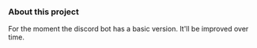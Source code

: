 ### About this project
       
For the moment the discord bot has a basic version. It'll be improved over time. 
